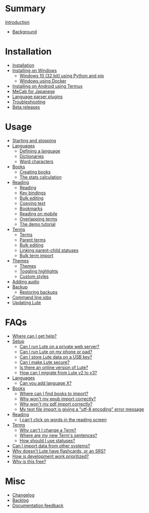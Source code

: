 # Summary

[Introduction](intro.md)

- [Background](background.md)

# Installation

- [Installation](./install/install.md)
- [Installing on Windows](./install/windows/index.md)
  - [Windows 10 (32 bit) using Python and pip](./install/windows/windows-10-32-bit-using-python.md)
  - [Windows using Docker](./install/windows/windows-using-docker.md)
- [Installing on Android using Termux](./install/android-using-termux.md)
- [MeCab for Japanese](./install/mecab.md)
- [Language parser plugins](./install/plugins.md)
- [Troubleshooting](./install/troubleshooting.md)
- [Beta releases](./install/beta-releases.md)

# Usage

- [Starting and stopping](./usage/starting-and-stopping.md)
- [Languages]()
  - [Defining a language](./usage/languages/defining-languages.md)
  - [Dictionaries](./usage/languages/dictionaries.md)
  - [Word characters](./usage/languages/word-characters.md)
- [Books]()
  - [Creating books](./usage/books/creating-books.md)
  - [The stats calculation](./usage/books/stats.md)
- [Reading]()
  - [Reading](./usage/reading/reading.md)
  - [Key bindings](./usage/reading/keyboard-bindings.md)
  - [Bulk editing](./usage/reading/bulk-editing.md)
  - [Copying text](./usage/reading/copying-text.md)
  - [Bookmarks](./usage/reading/bookmarks.md)
  - [Reading on mobile](./usage/reading-on-mobile.md)
  - [Overlapping terms](./usage/reading/overlapping-terms.md)
  - [The demo tutorial](./usage/reading/tutorial.md)
- [Terms]()
  - [Terms](./usage/terms/terms.md)
  - [Parent terms](./usage/terms/parent-terms.md)
  - [Bulk editing](./usage/terms/bulk-editing.md)
  - [Linking parent-child statuses](./usage/terms/link-parent-child-statuses.md)
  - [Bulk term import](./usage/terms/bulk-term-import.md)
- [Themes]()
  - [Themes](./usage/themes/themes.md)
  - [Toggling highlights](./usage/themes/toggling-highlights.md)
  - [Custom styles](./usage/themes/custom-styles.md)
- [Adding audio](./usage/audio.md)
- [Backup](./backup/backup.md)
  - [Restoring backups](./backup/restore.md)
- [Command line jobs](./usage/command-line-jobs.md)
- [Updating Lute](./usage/updating.md)

# FAQs

- [Where can I get help?](./faq/help.md)
- [Setup]()
  - [Can I run Lute on a private web server?](./faq/setup/web-server.md)
  - [Can I run Lute on my phone or pad?](./faq/setup/mobile-support.md)
  - [Can I store Lute data on a USB key?](./faq/setup/usb.md)
  - [Can I make Lute secure?](./faq/setup/adding-basic-auth.md)
  - [Is there an online version of Lute?](./faq/setup/online-lute.md)
  - [How can I migrate from Lute v2 to v3?](./faq/setup/v2-to-v3.md)
- [Languages]()
  - [Can you add language X?](./faq/language/add-a-language.md)
- [Books]()
  - [Where can I find books to import?](./faq/books/finding-stuff.md)
  - [Why won't my epub import correctly?](./faq/books/epub-import.md)
  - [Why won't my pdf import correctly?](./faq/books/pdf-import.md)
  - [My text file import is giving a "utf-8 encoding" error message](./faq/books/utf-8.md)
- [Reading]()
  - [I can't click on words in the reading screen](./faq/reading/click-not-working.md)
- [Terms]()
  - [Why can't I change a Term?](./faq/terms/terms-cannot-be-changed-once-created.md)
  - [Where are my new Term's sentences?](./faq/terms/sentences-only-shown-when-page-is-read.md)
  - [How should I use statuses?](./faq/terms/term-statuses.md)
- [Can I import data from other systems?](./faq/import-from-other-systems.md)
- [Why doesn't Lute have flashcards, or an SRS?](./faq/why-no-flashcards.md)
- [How is development work prioritized?](./faq/prioritizing-dev-work.md)
- [Why is this free?](./faq/free.md)

# Misc

- [Changelog](./misc/changelog.md)
- [Backlog](./misc/backlog.md)
- [Documentation feedback](./misc/doc-feedback.md)